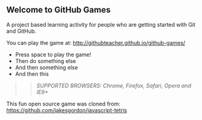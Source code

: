 ## Welcome to GitHub Games

A project based learning activity for people who are getting started with Git and GitHub.

You can play the game at: http://githubteacher.github.io/github-games/

- Press space to play the game!
- Then do something else
- And then something else
- And then this

>> _*SUPPORTED BROWSERS*: Chrome, Firefox, Safari, Opera and IE9+_

This fun open source game was cloned from: https://github.com/jakesgordon/javascript-tetris

